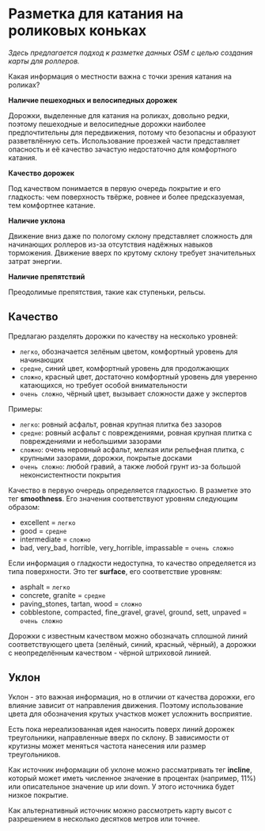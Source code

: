 # Разметка для катания на роликовых коньках #

_Здесь предлагается подход к разметке данных OSM с целью создания карты для роллеров._

Какая информация о местности важна с точки зрения катания на роликах?

**Наличие пешеходных и велосипедных дорожек**

Дорожки, выделенные для катания на роликах, довольно редки, поэтому пешеходные и велосипедные дорожки наиболее предпочтительны для передвижения, потому что безопасны и образуют разветвлённую сеть. Использование проезжей части представляет опасность и её качество зачастую недостаточно для комфортного катания.

**Качество дорожек**

Под качеством понимается в первую очередь покрытие и его гладкость: чем поверхность твёрже, ровнее и более предсказуемая, тем комфортнее катание.

**Наличие уклона**

Движение вниз даже по пологому склону представляет сложность для начинающих роллеров из-за отсутствия надёжных навыков торможения. Движение вверх по крутому склону требует значительных затрат энергии.

**Наличие препятствий**

Преодолимые препятствия, такие как ступеньки, рельсы.

## Качество ##

Предлагаю разделять дорожки по качеству на несколько уровней:
- `легко`, обозначается зелёным цветом, комфортный уровень для начинающих
- `средне`, синий цвет, комфортный уровень для продолжающих
- `сложно`, красный цвет, достаточно комфортный уровень для уверенно катающихся, но требует особой внимательности
- `очень сложно`, чёрный цвет, вызывает сложности даже у экспертов

Примеры:
- `легко`: ровный асфальт, ровная крупная плитка без зазоров
- `средне`: ровный асфальт с повреждениями, ровная крупная плитка с повреждениями и небольшими зазорами
- `сложно`: очень неровный асфальт, мелкая или рельефная плитка, с крупными зазорами, дорожки, покрытые досками
- `очень сложно`: любой гравий, а также любой грунт из-за большой неконсистентности покрытия

Качество в первую очередь определяется гладкостью. В разметке это тег **smoothness**. Его значения соответствуют уровням следующим образом:
- excellent = `легко`
- good = `средне`
- intermediate = `сложно`
- bad, very_bad, horrible, very_horrible, impassable = `очень сложно`

Если информация о гладкости недоступна, то качество определяется из типа поверхности. Это тег **surface**, его соответствие уровням:
- asphalt = `легко`
- concrete, granite = `средне`
- paving_stones, tartan, wood = `сложно`
- cobblestone, compacted, fine_gravel, gravel, ground, sett, unpaved = `очень сложно`

Дорожки с известным качеством можно обозначать сплошной линий соответствующего цвета (зелёный, синий, красный, чёрный), а дорожки с неопределённым качеством - чёрной штриховой линией.

## Уклон ##

Уклон - это важная информация, но в отличии от качества дорожки, его влияние зависит от направления движения. Поэтому использование цвета для обозначения крутых участков может усложнить восприятие.

Есть пока нереализованная идея наносить поверх линий дорожек треугольники, направленные вверх по склону. В зависимости от крутизны может меняться частота нанесения или размер треугольников.

Как источник информации об уклоне можно рассматривать тег **incline**, который может иметь численное значение в процентах (например, 11%) или описательное значение up или down. У этого источника будет низкое покрытие.

Как альтернативный источник можно рассмотреть карту высот с разрешением в несколько десятков метров или точнее.
